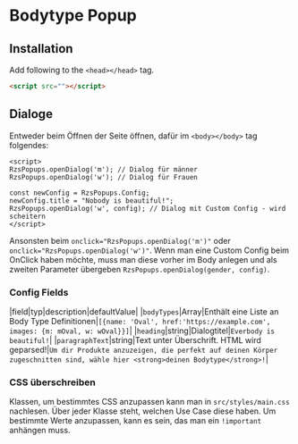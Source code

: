 # Bodytype Popup

## Installation
Add following to the `<head></head>` tag.
```html
<script src=""></script>
```

## Dialoge
Entweder beim Öffnen der Seite öffnen, dafür im `<body></body>` tag folgendes:
```
<script>
RzsPopups.openDialog('m'); // Dialog für männer
RzsPopups.openDialog('w'); // Dialog für Frauen

const newConfig = RzsPopups.Config;
newConfig.title = "Nobody is beautiful!";
RzsPopups.openDialog('w', config); // Dialog mit Custom Config - wird scheitern
</script>
```

Ansonsten beim `onclick="RzsPopups.openDialog('m')"` oder `onclick="RzsPopups.openDialog('w')"`.
Wenn man eine Custom Config beim OnClick haben möchte, muss man diese vorher im Body anlegen und als zweiten
Parameter übergeben `RzsPopups.openDialog(gender, config)`.

### Config Fields
|field|typ|description|defaultValue|
|`bodyTypes`|Array|Enthält eine Liste an Body Type Definitionen|`[{name: 'Oval', href:'https://example.com', images: {m: mOval, w: wOval}}]`|
|`heading`|string|Dialogtitel|`Everbody is beautiful!`|
|`paragraphText`|string|Text unter Überschrift. HTML wird geparsed!|`Um dir Produkte anzuzeigen, die perfekt auf deinen Körper zugeschnitten sind, wähle hier <strong>deinen Bodytype</strong>!`|

### CSS überschreiben
Klassen, um bestimmtes CSS anzupassen kann man in `src/styles/main.css` nachlesen. Über jeder Klasse steht,
welchen Use Case diese haben.
Um bestimmte Werte anzupassen, kann es sein, das man ein `!important` anhängen muss.
